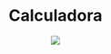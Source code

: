<div align="center">
    <h1>Calculadora</h1>
    <img src="https://github.com/DevLabatut/calculadora_interativa/assets/134607946/e2e9e598-350a-4bfc-94a1-50e64c0d3fc0">

